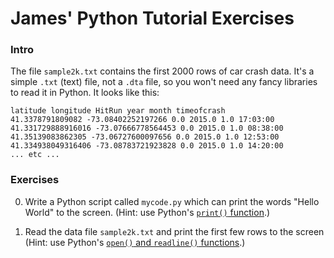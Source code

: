 # James' Python Tutorial Exercises

### Intro

The file `sample2k.txt` contains the first 2000 rows of car crash data. It's a simple `.txt` (text) file, not a `.dta` file, so you won't need any fancy libraries to read it in Python. It looks like this:
```
latitude longitude HitRun year month timeofcrash
41.3378791809082 -73.08402252197266 0.0 2015.0 1.0 17:03:00
41.331729888916016 -73.07666778564453 0.0 2015.0 1.0 08:38:00
41.35139083862305 -73.06727600097656 0.0 2015.0 1.0 12:53:00
41.334938049316406 -73.08783721923828 0.0 2015.0 1.0 14:20:00
... etc ...
```

### Exercises

0. Write a Python script called `mycode.py` which can print the words "Hello World" to the screen. (Hint: use Python's [`print()` function](https://www.w3schools.com/python/ref_func_print.asp).)


1. Read the data file `sample2k.txt` and print the first few rows to the screen (Hint: use Python's [`open()` and `readline()` functions](https://www.w3schools.com/python/ref_file_readline.asp).)
   
